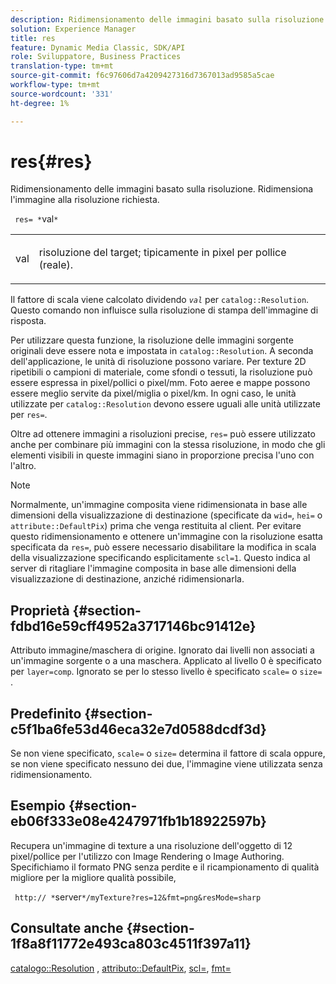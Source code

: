 ```yaml
---
description: Ridimensionamento delle immagini basato sulla risoluzione. Ridimensiona l'immagine alla risoluzione richiesta.
solution: Experience Manager
title: res
feature: Dynamic Media Classic, SDK/API
role: Sviluppatore, Business Practices
translation-type: tm+mt
source-git-commit: f6c97606d7a4209427316d7367013ad9585a5cae
workflow-type: tm+mt
source-wordcount: '331'
ht-degree: 1%

---
```



# res{#res}

Ridimensionamento delle immagini basato sulla risoluzione. Ridimensiona l&#39;immagine alla risoluzione richiesta.

` res= *`val`*`

<table id="simpletable_E69F3709266749C4A165C90FF18FF5AA"> 
 <tr class="strow"> 
  <td class="stentry"> <p> <span class="varname"> val  </span> </p> </td> 
  <td class="stentry"> <p>risoluzione del target; tipicamente in pixel per pollice (reale). </p> </td> 
 </tr> 
</table>

Il fattore di scala viene calcolato dividendo *`val`* per `catalog::Resolution`. Questo comando non influisce sulla risoluzione di stampa dell&#39;immagine di risposta.

Per utilizzare questa funzione, la risoluzione delle immagini sorgente originali deve essere nota e impostata in `catalog::Resolution`. A seconda dell&#39;applicazione, le unità di risoluzione possono variare. Per texture 2D ripetibili o campioni di materiale, come sfondi o tessuti, la risoluzione può essere espressa in pixel/pollici o pixel/mm. Foto aeree e mappe possono essere meglio servite da pixel/miglia o pixel/km. In ogni caso, le unità utilizzate per `catalog::Resolution` devono essere uguali alle unità utilizzate per `res=`.

Oltre ad ottenere immagini a risoluzioni precise, `res=` può essere utilizzato anche per combinare più immagini con la stessa risoluzione, in modo che gli elementi visibili in queste immagini siano in proporzione precisa l&#39;uno con l&#39;altro.

>[!NOTE]
>
>Normalmente, un&#39;immagine composita viene ridimensionata in base alle dimensioni della visualizzazione di destinazione (specificate da `wid=`, `hei=` o `attribute::DefaultPix`) prima che venga restituita al client. Per evitare questo ridimensionamento e ottenere un&#39;immagine con la risoluzione esatta specificata da `res=`, può essere necessario disabilitare la modifica in scala della visualizzazione specificando esplicitamente `scl=1`. Questo indica al server di ritagliare l&#39;immagine composita in base alle dimensioni della visualizzazione di destinazione, anziché ridimensionarla.

## Proprietà {#section-fdbd16e59cff4952a3717146bc91412e}

Attributo immagine/maschera di origine. Ignorato dai livelli non associati a un&#39;immagine sorgente o a una maschera. Applicato al livello 0 è specificato per `layer=comp`. Ignorato se per lo stesso livello è specificato `scale=` o `size=` .

## Predefinito {#section-c5f1ba6fe53d46eca32e7d0588dcdf3d}

Se non viene specificato, `scale=` o `size=` determina il fattore di scala oppure, se non viene specificato nessuno dei due, l&#39;immagine viene utilizzata senza ridimensionamento.

## Esempio {#section-eb06f333e08e4247971fb1b18922597b}

Recupera un&#39;immagine di texture a una risoluzione dell&#39;oggetto di 12 pixel/pollice per l&#39;utilizzo con Image Rendering o Image Authoring. Specifichiamo il formato PNG senza perdite e il ricampionamento di qualità migliore per la migliore qualità possibile,

` http:// *`server`*/myTexture?res=12&fmt=png&resMode=sharp`

## Consultate anche {#section-1f8a8f11772e493ca803c4511f397a11}

[catalogo::Resolution](../../../../../is-api/image-catalog/image-serving-api-ref/c-image-catalog-reference/c-image-svg-data-reference/c-image-data-reference/r-resolution-cat.md#reference-de489f5f36b64bd0831749546f8728e1) ,  [attributo::DefaultPix](../../../../../is-api/image-catalog/image-serving-api-ref/c-image-catalog-reference/c-attributes-reference/r-defaultpix.md#reference-996b2c22b30f4fd9b970c84063306df1),  [scl=](../../../../../is-api/http-ref/image-serving-api-ref/c-http-protocol-reference/c-command-reference/r-scl.md#reference-b2a74e493d0d407e98fe350551ba3fcc),  [fmt=](../../../../../is-api/http-ref/image-serving-api-ref/c-http-protocol-reference/c-command-reference/r-is-http-fmt.md#reference-cdf10043423b45ba9fe15157fb3ae37a)
